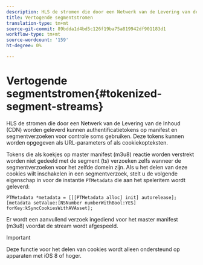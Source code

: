 ```yaml
---
description: HLS de stromen die door een Netwerk van de Levering van de Inhoud (CDN) worden geleverd kunnen authentificatietokens op manifest en segmentverzoeken voor controle soms gebruiken. Deze tokens kunnen worden opgegeven als URL-parameters of als cookiekopteksten.
title: Vertogende segmentstromen
translation-type: tm+mt
source-git-commit: 89bdda1d4bd5c126f19ba75a819942df901183d1
workflow-type: tm+mt
source-wordcount: '159'
ht-degree: 0%

---
```



# Vertogende segmentstromen{#tokenized-segment-streams}

HLS de stromen die door een Netwerk van de Levering van de Inhoud (CDN) worden geleverd kunnen authentificatietokens op manifest en segmentverzoeken voor controle soms gebruiken. Deze tokens kunnen worden opgegeven als URL-parameters of als cookiekopteksten.

Tokens die als koekjes op master manifest (m3u8) reactie worden verstrekt worden niet gedeeld met de segment (ts) verzoeken zelfs wanneer de segmentverzoeken voor het zelfde domein zijn. Als u het delen van deze cookies wilt inschakelen in een segmentverzoek, stelt u de volgende eigenschap in voor de instantie `PTMetadata` die aan het speleritem wordt geleverd: 

```
PTMetadata *metadata = [[[PTMetadata alloc] init] autorelease]; 
[metadata setValue:[NSNumber numberWithBool:YES] forKey:kSyncCookiesWithAVAsset]; 
```

Er wordt een aanvullend verzoek ingediend voor het master manifest (m3u8) voordat de stream wordt afgespeeld.

>[!IMPORTANT]
>
>Deze functie voor het delen van cookies wordt alleen ondersteund op apparaten met iOS 8 of hoger.

